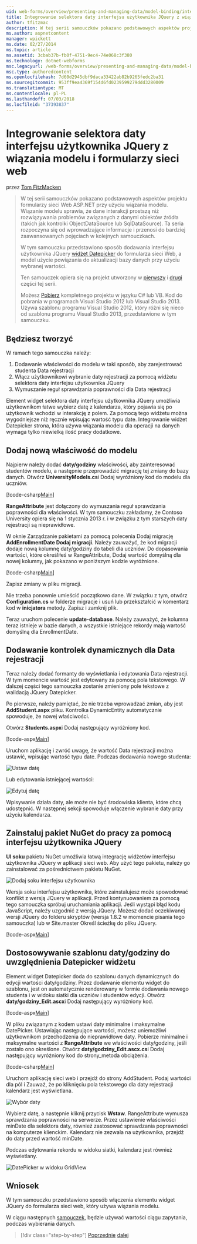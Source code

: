 ```yaml
---
uid: web-forms/overview/presenting-and-managing-data/model-binding/integrating-jquery-ui
title: Integrowanie selektora daty interfejsu użytkownika JQuery z wiązania modelu i formularzy sieci web | Dokumentacja firmy Microsoft
author: tfitzmac
description: W tej serii samouczków pokazano podstawowych aspektów projektu formularzy sieci Web ASP.NET przy użyciu wiązania modelu. Wiązanie modelu sprawia, że dane interakcji więcej proste —...
ms.author: aspnetcontent
manager: wpickett
ms.date: 02/27/2014
ms.topic: article
ms.assetid: 3cbab37b-fb0f-4751-9ec4-74e068c3f380
ms.technology: dotnet-webforms
msc.legacyurl: /web-forms/overview/presenting-and-managing-data/model-binding/integrating-jquery-ui
msc.type: authoredcontent
ms.openlocfilehash: 7d60d2945dbf9daca33422ab82b9265fedc2ba31
ms.sourcegitcommit: 953ff9ea4369f154d6fd0239599279ddd3280009
ms.translationtype: MT
ms.contentlocale: pl-PL
ms.lasthandoff: 07/03/2018
ms.locfileid: "37393837"
---
```

<a name="integrating-jquery-ui-datepicker-with-model-binding-and-web-forms"></a>Integrowanie selektora daty interfejsu użytkownika JQuery z wiązania modelu i formularzy sieci web
====================
przez [Tom FitzMacken](https://github.com/tfitzmac)

> W tej serii samouczków pokazano podstawowych aspektów projektu formularzy sieci Web ASP.NET przy użyciu wiązania modelu. Wiązanie modelu sprawia, że dane interakcji prostszą niż rozwiązywania problemów związanych z danymi obiektów źródła (takich jak kontrolki ObjectDataSource lub SqlDataSource). Ta seria rozpoczyna się od wprowadzające informacje i przenosi do bardziej zaawansowanych pojęciach w kolejnych samouczkach.
> 
> W tym samouczku przedstawiono sposób dodawania interfejsu użytkownika JQuery [widżet Datepicker](http://jqueryui.com/datepicker/) do formularza sieci Web, a model użycie powiązania do aktualizacji bazy danych przy użyciu wybranej wartości.
> 
> Ten samouczek opiera się na projekt utworzony w [pierwszy](retrieving-data.md) i [drugi](updating-deleting-and-creating-data.md) części tej serii.
> 
> Możesz [Pobierz](https://go.microsoft.com/fwlink/?LinkId=286116) kompletnego projektu w języku C# lub VB. Kod do pobrania w programach Visual Studio 2012 lub Visual Studio 2013. Używa szablonu programu Visual Studio 2012, który różni się nieco od szablonu programu Visual Studio 2013, przedstawione w tym samouczku.


## <a name="what-youll-build"></a>Będziesz tworzyć

W ramach tego samouczka należy:

1. Dodawanie właściwości do modelu w taki sposób, aby zarejestrować studenta Data rejestracji
2. Włącz użytkownikowi wybranie daty rejestracji za pomocą widżetu selektora daty interfejsu użytkownika JQuery
3. Wymuszanie reguł sprawdzania poprawności dla Data rejestracji

Element widget selektora daty interfejsu użytkownika JQuery umożliwia użytkownikom łatwe wybierz datę z kalendarza, który pojawia się po użytkownik wchodzi w interakcję z polem. Za pomocą tego widżetu można wygodniejsze niż ręcznie wpisując wartość typu date. Integrowanie widżet Datepicker strona, która używa wiązania modelu dla operacji na danych wymaga tylko niewielką ilość pracy dodatkowe.

## <a name="add-a-new-property-to-the-model"></a>Dodaj nową właściwość do modelu

Najpierw należy dodać **daty/godziny** właściwości, aby zainteresować studentów modelu, a następnie przeprowadzić migrację tej zmiany do bazy danych. Otwórz **UniversityModels.cs**i Dodaj wyróżniony kod do modelu dla uczniów.

[!code-csharp[Main](integrating-jquery-ui/samples/sample1.cs?highlight=16-18)]

**RangeAttribute** jest dołączony do wymuszania reguł sprawdzania poprawności dla właściwości. W tym samouczku zakładamy, że Contoso University opiera się na 1 stycznia 2013 r. i w związku z tym starszych daty rejestracji są nieprawidłowe.

W oknie Zarządzanie pakietami za pomocą polecenia Dodaj migrację **AddEnrollmentDate Dodaj migracji**. Należy zauważyć, że kod migracji dodaje nową kolumnę daty/godziny do tabeli dla uczniów. Do dopasowania wartości, które określiłeś w RangeAttribute, Dodaj wartość domyślną dla nowej kolumny, jak pokazano w poniższym kodzie wyróżnione.

[!code-csharp[Main](integrating-jquery-ui/samples/sample2.cs?highlight=11)]

Zapisz zmiany w pliku migracji.

Nie trzeba ponownie umieścić początkowo dane. W związku z tym, otwórz **Configuration.cs** w folderze migracje i usuń lub przekształcić w komentarz kod w **inicjatora** metody. Zapisz i zamknij plik.

Teraz uruchom polecenie **update-database**. Należy zauważyć, że kolumna teraz istnieje w bazie danych, a wszystkie istniejące rekordy mają wartość domyślną dla EnrollmentDate.

## <a name="add-dynamic-controls-for-enrollment-date"></a>Dodawanie kontrolek dynamicznych dla Data rejestracji

Teraz należy dodać formanty do wyświetlania i edytowania Data rejestracji. W tym momencie wartość jest edytowany za pomocą pola tekstowego. W dalszej części tego samouczka zostanie zmieniony pole tekstowe z walidacją JQuery Datepicker.

Po pierwsze, należy pamiętać, że nie trzeba wprowadzać zmian, aby jest **AddStudent.aspx** pliku. Kontrolka DynamicEntity automatycznie spowoduje, że nowej właściwości.

Otwórz **Students.aspx**i Dodaj następujący wyróżniony kod.

[!code-aspx[Main](integrating-jquery-ui/samples/sample3.aspx?highlight=13)]

Uruchom aplikację i zwróć uwagę, że wartość Data rejestracji można ustawić, wpisując wartość typu date. Podczas dodawania nowego studenta:

![Ustaw datę](integrating-jquery-ui/_static/image1.png)

Lub edytowania istniejącej wartości:

![Edytuj datę](integrating-jquery-ui/_static/image2.png)

Wpisywanie działa daty, ale może nie być środowiska klienta, które chcą udostępnić. W następnej sekcji spowoduje włączenie wybranie daty przy użyciu kalendarza.

## <a name="install-nuget-package-to-work-with-jquery-ui"></a>Zainstaluj pakiet NuGet do pracy za pomocą interfejsu użytkownika JQuery

**UI soku** pakietu NuGet umożliwia łatwą integrację widżetów interfejsu użytkownika JQuery w aplikacji sieci web. Aby użyć tego pakietu, należy go zainstalować za pośrednictwem pakietu NuGet.

![Dodaj soku interfejsu użytkownika](integrating-jquery-ui/_static/image3.png)

Wersja soku interfejsu użytkownika, które zainstalujesz może spowodować konflikt z wersją JQuery w aplikacji. Przed kontynuowaniem za pomocą tego samouczka spróbuj uruchamiania aplikacji. Jeśli wystąpi błąd kodu JavaScript, należy uzgodnić z wersją JQuery. Możesz dodać oczekiwanej wersji JQuery do folderu skryptów (wersja 1.8.2 w momencie pisania tego samouczka) lub w Site.master Określ ścieżkę do pliku JQuery.

[!code-aspx[Main](integrating-jquery-ui/samples/sample4.aspx)]

## <a name="customize-datetime-template-to-include-datepicker-widget"></a>Dostosowywanie szablonu daty/godziny do uwzględnienia Datepicker widżetu

Element widget Datepicker doda do szablonu danych dynamicznych do edycji wartości daty/godziny. Przez dodawanie elementu widget do szablonu, jest on automatycznie renderowany w formie dodawania nowego studenta i w widoku siatki dla uczniów i studentów edycji. Otwórz **daty/godziny\_Edit.ascx**i Dodaj następujący wyróżniony kod.

[!code-aspx[Main](integrating-jquery-ui/samples/sample5.aspx?highlight=3)]

W pliku związanym z kodem ustawi daty minimalne i maksymalne DatePicker. Ustawiając następujące wartości, możesz uniemożliwi użytkownikom przechodzenia do nieprawidłowe daty. Pobierze minimalne i maksymalne wartości z **RangeAttribute** we właściwości daty/godziny, jeśli zostało ono określone. Otwórz **daty/godziny\_Edit.ascx.cs**i Dodaj następujący wyróżniony kod do strony\_metoda obciążenia.

[!code-csharp[Main](integrating-jquery-ui/samples/sample6.cs?highlight=9-14)]

Uruchom aplikację sieci web i przejdź do strony AddStudent. Podaj wartości dla pól i Zauważ, że po kliknięciu pola tekstowego dla daty rejestracji kalendarz jest wyświetlana.

![Wybór daty](integrating-jquery-ui/_static/image4.png)

Wybierz datę, a następnie kliknij przycisk **Wstaw**. RangeAttribute wymusza sprawdzania poprawności na serwerze. Przez ustawienie właściwości minDate dla selektora daty, również zastosować sprawdzania poprawności na komputerze klienckim. Kalendarz nie zezwala na użytkownika, przejdź do daty przed wartość minDate.

Podczas edytowania rekordu w widoku siatki, kalendarz jest również wyświetlany.

![DatePicker w widoku GridView](integrating-jquery-ui/_static/image5.png)

## <a name="conclusion"></a>Wniosek

W tym samouczku przedstawiono sposób włączenia elementu widget JQuery do formularza sieci web, który używa wiązania modelu.

W ciągu następnych [samouczek](using-query-string-values-to-retrieve-data.md), będzie używać wartości ciągu zapytania, podczas wybierania danych.

> [!div class="step-by-step"]
> [Poprzednie](sorting-paging-and-filtering-data.md)
> [dalej](using-query-string-values-to-retrieve-data.md)
